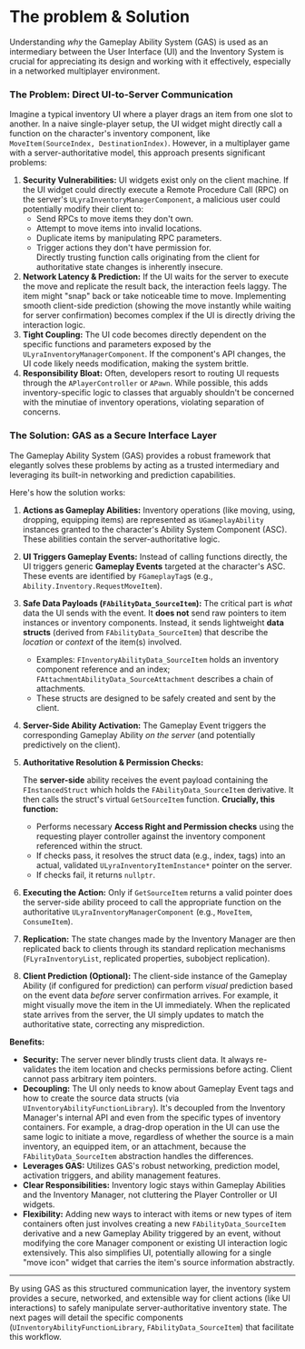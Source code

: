 # The problem & Solution

Understanding _why_ the Gameplay Ability System (GAS) is used as an intermediary between the User Interface (UI) and the Inventory System is crucial for appreciating its design and working with it effectively, especially in a networked multiplayer environment.

### The Problem: Direct UI-to-Server Communication

Imagine a typical inventory UI where a player drags an item from one slot to another. In a naive single-player setup, the UI widget might directly call a function on the character's inventory component, like `MoveItem(SourceIndex, DestinationIndex)`. However, in a multiplayer game with a server-authoritative model, this approach presents significant problems:

1. **Security Vulnerabilities:** UI widgets exist only on the client machine. If the UI widget could directly execute a Remote Procedure Call (RPC) on the server's `ULyraInventoryManagerComponent`, a malicious user could potentially modify their client to:
   * Send RPCs to move items they don't own.
   * Attempt to move items into invalid locations.
   * Duplicate items by manipulating RPC parameters.
   * Trigger actions they don't have permission for.     \
     Directly trusting function calls originating from the client for authoritative state changes is inherently insecure.
2. **Network Latency & Prediction:** If the UI waits for the server to execute the move and replicate the result back, the interaction feels laggy. The item might "snap" back or take noticeable time to move. Implementing smooth client-side prediction (showing the move instantly while waiting for server confirmation) becomes complex if the UI is directly driving the interaction logic.
3. **Tight Coupling:** The UI code becomes directly dependent on the specific functions and parameters exposed by the `ULyraInventoryManagerComponent`. If the component's API changes, the UI code likely needs modification, making the system brittle.
4. **Responsibility Bloat:** Often, developers resort to routing UI requests through the `APlayerController` or `APawn`. While possible, this adds inventory-specific logic to classes that arguably shouldn't be concerned with the minutiae of inventory operations, violating separation of concerns.

### The Solution: GAS as a Secure Interface Layer

The Gameplay Ability System (GAS) provides a robust framework that elegantly solves these problems by acting as a trusted intermediary and leveraging its built-in networking and prediction capabilities.

Here's how the solution works:

1. **Actions as Gameplay Abilities:** Inventory operations (like moving, using, dropping, equipping items) are represented as `UGameplayAbility` instances granted to the character's Ability System Component (ASC). These abilities contain the server-authoritative logic.
2. **UI Triggers Gameplay Events:** Instead of calling functions directly, the UI triggers generic **Gameplay Events** targeted at the character's ASC. These events are identified by `FGameplayTag`s (e.g., `Ability.Inventory.RequestMoveItem`).
3. **Safe Data Payloads (`FAbilityData_SourceItem`):** The critical part is _what_ data the UI sends with the event. It **does not** send raw pointers to item instances or inventory components. Instead, it sends lightweight **data structs** (derived from `FAbilityData_SourceItem`) that describe the _location_ or _context_ of the item(s) involved.
   * Examples: `FInventoryAbilityData_SourceItem` holds an inventory component reference and an index; `FAttachmentAbilityData_SourceAttachment` describes a chain of attachments.
   * These structs are designed to be safely created and sent by the client.
4. **Server-Side Ability Activation:** The Gameplay Event triggers the corresponding Gameplay Ability _on the server_ (and potentially predictively on the client).
5.  **Authoritative Resolution & Permission Checks:**&#x20;

    The **server-side** ability receives the event payload containing the `FInstancedStruct` which holds the `FAbilityData_SourceItem` derivative. It then calls the struct's virtual `GetSourceItem` function. **Crucially, this function:**

    * Performs necessary **Access Right and Permission checks** using the requesting player controller against the inventory component referenced within the struct.
    * If checks pass, it resolves the struct data (e.g., index, tags) into an actual, validated `ULyraInventoryItemInstance*` pointer on the server.
    * If checks fail, it returns `nullptr`.
6. **Executing the Action:** Only if `GetSourceItem` returns a valid pointer does the server-side ability proceed to call the appropriate function on the authoritative `ULyraInventoryManagerComponent` (e.g., `MoveItem`, `ConsumeItem`).
7. **Replication:** The state changes made by the Inventory Manager are then replicated back to clients through its standard replication mechanisms (`FLyraInventoryList`, replicated properties, subobject replication).
8. **Client Prediction (Optional):** The client-side instance of the Gameplay Ability (if configured for prediction) can perform _visual_ prediction based on the event data _before_ server confirmation arrives. For example, it might visually move the item in the UI immediately. When the replicated state arrives from the server, the UI simply updates to match the authoritative state, correcting any misprediction.

**Benefits:**

* **Security:** The server never blindly trusts client data. It always re-validates the item location and checks permissions before acting. Client cannot pass arbitrary item pointers.
* **Decoupling:** The UI only needs to know about Gameplay Event tags and how to create the source data structs (via `UInventoryAbilityFunctionLibrary`). It's decoupled from the Inventory Manager's internal API and even from the specific types of inventory containers. For example, a drag-drop operation in the UI can use the same logic to initiate a move, regardless of whether the source is a main inventory, an equipped item, or an attachment, because the `FAbilityData_SourceItem` abstraction handles the differences.
* **Leverages GAS:** Utilizes GAS's robust networking, prediction model, activation triggers, and ability management features.
* **Clear Responsibilities:** Inventory logic stays within Gameplay Abilities and the Inventory Manager, not cluttering the Player Controller or UI widgets.
* **Flexibility:** Adding new ways to interact with items or new types of item containers often just involves creating a new `FAbilityData_SourceItem` derivative and a new Gameplay Ability triggered by an event, without modifying the core Manager component or existing UI interaction logic extensively. This also simplifies UI, potentially allowing for a single "move icon" widget that carries the item's source information abstractly.

***

By using GAS as this structured communication layer, the inventory system provides a secure, networked, and extensible way for client actions (like UI interactions) to safely manipulate server-authoritative inventory state. The next pages will detail the specific components (`UInventoryAbilityFunctionLibrary`, `FAbilityData_SourceItem`) that facilitate this workflow.
